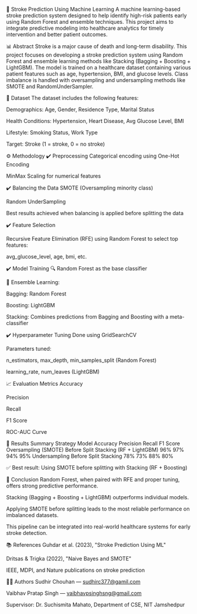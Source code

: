 
🧠 Stroke Prediction Using Machine Learning
A machine learning-based stroke prediction system designed to help identify high-risk patients early using Random Forest and ensemble techniques. This project aims to integrate predictive modeling into healthcare analytics for timely intervention and better patient outcomes.


📊 Abstract
Stroke is a major cause of death and long-term disability. This project focuses on developing a stroke prediction system using Random Forest and ensemble learning methods like Stacking (Bagging + Boosting + LightGBM). The model is trained on a healthcare dataset containing various patient features such as age, hypertension, BMI, and glucose levels. Class imbalance is handled with oversampling and undersampling methods like SMOTE and RandomUnderSampler.


📁 Dataset
The dataset includes the following features:


Demographics: Age, Gender, Residence Type, Marital Status

Health Conditions: Hypertension, Heart Disease, Avg Glucose Level, BMI

Lifestyle: Smoking Status, Work Type

Target: Stroke (1 = stroke, 0 = no stroke)


⚙️ Methodology
✔️ Preprocessing
Categorical encoding using One-Hot Encoding

MinMax Scaling for numerical features


✔️ Balancing the Data
SMOTE (Oversampling minority class)


Random UnderSampling

Best results achieved when balancing is applied before splitting the data


✔️ Feature Selection

Recursive Feature Elimination (RFE) using Random Forest to select top features:

avg_glucose_level, age, bmi, etc.


✔️ Model Training
🔍 Random Forest as the base classifier


🔄 Ensemble Learning:

Bagging: Random Forest

Boosting: LightGBM

Stacking: Combines predictions from Bagging and Boosting with a meta-classifier


✔️ Hyperparameter Tuning
Done using GridSearchCV


Parameters tuned:

n_estimators, max_depth, min_samples_split (Random Forest)

learning_rate, num_leaves (LightGBM)


📈 Evaluation Metrics
Accuracy

Precision

Recall

F1 Score

ROC-AUC Curve


🧪 Results Summary
Strategy	Model	Accuracy	Precision	Recall	F1 Score
Oversampling (SMOTE) Before Split	Stacking (RF + LightGBM)	96%	97%	94%	95%
Undersampling Before Split	Stacking	78%	73%	88%	80%


✅ Best result: Using SMOTE before splitting with Stacking (RF + Boosting)


🧠 Conclusion
Random Forest, when paired with RFE and proper tuning, offers strong predictive performance.


Stacking (Bagging + Boosting + LightGBM) outperforms individual models.


Applying SMOTE before splitting leads to the most reliable performance on imbalanced datasets.


This pipeline can be integrated into real-world healthcare systems for early stroke detection.


📚 References
Guhdar et al. (2023), "Stroke Prediction Using ML"

Dritsas & Trigka (2022), "Naive Bayes and SMOTE"

IEEE, MDPI, and Nature publications on stroke prediction


👨‍💻 Authors
Sudhir Chouhan — sudhirc377@gamil.com

Vaibhav Pratap Singh — vaibhavpsinghsng@gmail.com

Supervisor: Dr. Suchismita Mahato, Department of CSE, NIT Jamshedpur

